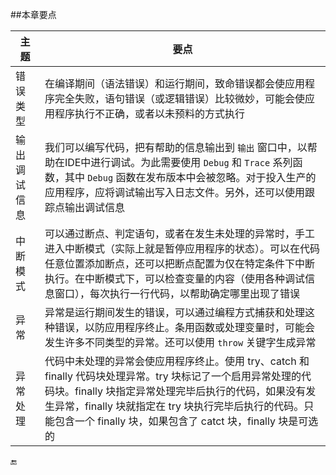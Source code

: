 ##本章要点

| 主题 | 要点 |
|-|-|
| 错误类型 | 在编译期间（语法错误）和运行期间，致命错误都会使应用程序完全失败，语句错误（或逻辑错误）比较微妙，可能会使应用程序执行不正确，或者以未预料的方式执行 |
| 输出调试信息 | 我们可以编写代码，把有帮助的信息输出到 `输出` 窗口中，以帮助在IDE中进行调试。为此需要使用 `Debug` 和 `Trace` 系列函数，其中 `Debug` 函数在发布版本中会被忽略。对于投入生产的应用程序，应将调试输出写入日志文件。另外，还可以使用跟踪点输出调试信息 |
| 中断模式 | 可以通过断点、判定语句，或者在发生未处理的异常时，手工进入中断模式（实际上就是暂停应用程序的状态）。可以在代码任意位置添加断点，还可以把断点配置为仅在特定条件下中断执行。在中断模式下，可以检查变量的内容（使用各种调试信息窗口），每次执行一行代码，以帮助确定哪里出现了错误 |
| 异常 | 异常是运行期间发生的错误，可以通过编程方式捕获和处理这种错误，以防应用程序终止。条用函数或处理变量时，可能会发生许多不同类型的异常。还可以使用 `throw` 关键字生成异常 |
| 异常处理 | 代码中未处理的异常会使应用程序终止。使用 try、catch 和 finally 代码块处理异常。try 块标记了一个启用异常处理的代码块。finally 块指定异常处理完毕后执行的代码，如果没有发生异常，finally 块就指定在 try 块执行完毕后执行的代码。只能包含一个 finally 块，如果包含了 catct 块，finally 块是可选的 |



🔚